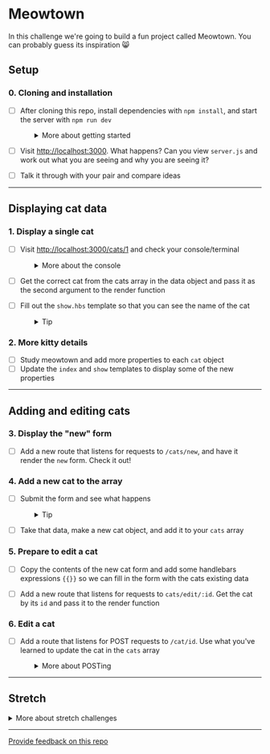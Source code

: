 # Meowtown

In this challenge we're going to build a fun project called Meowtown. You can probably guess its inspiration 😸

## Setup

### 0. Cloning and installation
- [ ] After cloning this repo, install dependencies with `npm install`, and start the server with `npm run dev`
  <details style="padding-left: 2em">
    <summary>More about getting started</summary>

    Clone the repo, run `npm install && npm start` (or start your server with `npm run dev` to have nodemon watch for changes in your files).
  </details>

- [ ] Visit [http://localhost:3000](http://localhost:3000). What happens? Can you view `server.js` and work out what you are seeing and why you are seeing it?
- [ ] Talk it through with your pair and compare ideas

---

## Displaying cat data

### 1. Display a single cat

- [ ] Visit [http://localhost:3000/cats/1](http://localhost:3000/cats/1) and check your console/terminal
  <details style="padding-left: 2em">
    <summary>More about the console</summary>

    You should see the `id` printed in the console. Yay! Now we can find the cat the user is looking for and render just that cat out to the user. 
  </details>

- [ ] Get the correct cat from the cats array in the data object and pass it as the second argument to the render function

- [ ] Fill out the `show.hbs` template so that you can see the name of the cat
  <details style="padding-left: 2em">
    <summary>Tip</summary>

    Hint: if you are stuck with passing the individual cat to the `show` view, notice how `/cats` passes the cats array to the view.
  </details>

### 2. More kitty details

- [ ] Study meowtown and add more properties to each `cat` object
- [ ] Update the `index` and `show` templates to display some of the new properties

---

## Adding and editing cats

### 3. Display the "new" form

- [ ] Add a new route that listens for requests to `/cats/new`, and have it render the `new` form. Check it out!

### 4. Add a new cat to the array

- [ ] Submit the form and see what happens
  <details style="padding-left: 2em">
    <summary>Tip</summary>

    You should see some messages logged to the console.
  </details>

- [ ] Take that data, make a new cat object, and add it to your `cats` array

### 5. Prepare to edit a cat

- [ ] Copy the contents of the new cat form and add some handlebars expressions `{{}}` so we can fill in the form with the cats existing data
- [ ] Add a new route that listens for requests to `cats/edit/:id`. Get the cat by its `id` and pass it to the render function


### 6. Edit a cat

- [ ] Add a route that listens for POST requests to `/cat/id`. Use what you've learned to update the cat in the `cats` array
  <details style="padding-left: 2em">
    <summary>More about POSTing</summary>

    Note that this isn't "proper" REST. This is because browsers can't actually do PUT requests. So instead we're using POST.
  </details>

---

## Stretch

<details>
  <summary>More about stretch challenges</summary>

  * Work out how to store the `data` variable in a JSON file. You might want to make some functions that can load and save the data
  * Add the help page
  * Implement the rule that removes lives from the cat when it's viewed. Delete a cat once it has zero lives
  * Sort cats by when they were last viewed by a user
</details>

---
[Provide feedback on this repo](https://docs.google.com/forms/d/e/1FAIpQLSfw4FGdWkLwMLlUaNQ8FtP2CTJdGDUv6Xoxrh19zIrJSkvT4Q/viewform?usp=pp_url&entry.1958421517=meowtown)
